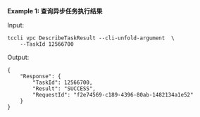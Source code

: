 **Example 1: 查询异步任务执行结果**



Input: 

```
tccli vpc DescribeTaskResult --cli-unfold-argument  \
    --TaskId 12566700
```

Output: 
```
{
    "Response": {
        "TaskId": 12566700,
        "Result": "SUCCESS",
        "RequestId": "f2e74569-c189-4396-80ab-1482134a1e52"
    }
}
```

